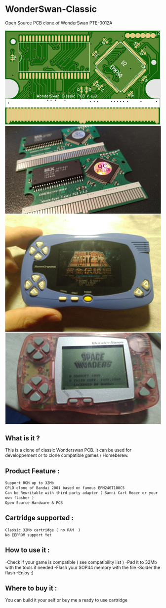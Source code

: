 # WonderSwan-Classic
Open Source PCB clone of WonderSwan PTE-0012A

![Swan_pcb1](https://github.com/X-death25/WonderSwan-Classic/blob/main/gfx/WS_Classic.PNG)
![Swan_pcb2](https://github.com/X-death25/WonderSwan-Classic/blob/main/gfx/WS_Classic_02.jpg)
![Swan_pcb3](https://github.com/X-death25/WonderSwan-Classic/blob/main/gfx/WS_Classic_03.jpg)
![Swan_pcb4](https://github.com/X-death25/WonderSwan-Classic/blob/main/gfx/WS_Classic_04.PNG)

What is it ?
-----

This is a clone of classic Wonderswan PCB.
It can be used for developpement or to clone compatible games / Homeberew.

Product Feature :
-----

    Support ROM up to 32Mb 
    CPLD clone of Bandai 2001 based on famous EPM240T100C5
    Can be Rewritable with third party adapter ( Sanni Cart Reaer or your own flasher )
    Open Source Hardware & PCB

Cartridge supported :
-----
    
    Classic 32Mb cartridge ( no RAM  )
    No EEPROM support Yet   
    
How to use it :
-----
-Check if your game is compatible ( see compatibility list )
-Pad it to 32Mb with the tools if needed
-Flash your SOP44 memory with the file
-Solder the flash
-Enjoy :)

Where to buy it :
-----
You can build it your self or buy me a ready to use cartridge
